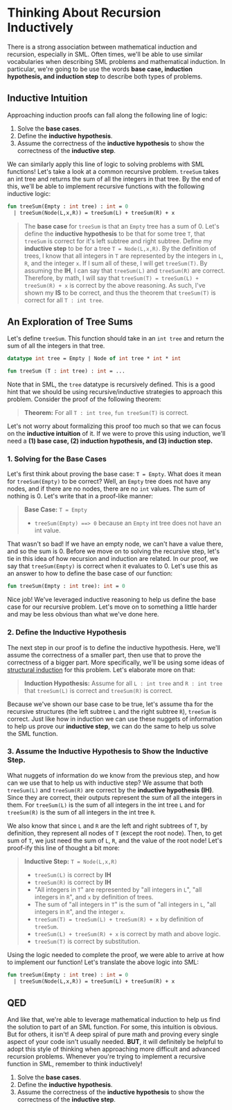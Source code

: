 # Thinking About Recursion Inductively

There is a strong association between mathematical induction and recursion, especially in SML. Often times, we'll be able to use similar vocabularies when describing SML problems and mathematical induction. In particular, we're going to be use the words **base case, induction hypothesis, and induction step** to describe both types of problems.

## Inductive Intuition

Approaching induction proofs can fall along the following line of logic:

1. Solve the **base cases**.
2. Define the **inductive hypothesis**.
3. Assume the correctness of the **inductive hypothesis** to show the correctness of the **inductive step**.

We can similarly apply this line of logic to solving problems with SML functions! Let's take a look at a common recursive problem. `treeSum` takes an int tree and returns the sum of all the integers in that tree. By the end of this, we'll be able to implement recursive functions with the following inductive logic:

```sml
fun treeSum(Empty : int tree) : int = 0
  | treeSum(Node(L,x,R)) = treeSum(L) + treeSum(R) + x
```

> The **base case** for `treeSum` is that an `Empty` tree has a sum of 0. Let's define the **inductive hypothesis** to be that for some tree `T`, that `treeSum` is correct for it's left subtree and right subtree. Define my **inductive step** to be for a tree `T = Node(L,x,R)`. By the definition of trees, I know that all integers in `T` are represented by the integers in `L`, `R`, and the integer `x`. If I sum all of these, I will get `treeSum(T)`. By assuming the **IH**, I can say that `treeSum(L)` and `treeSum(R)` are correct. Therefore, by math, I will say that `treeSum(T) = treeSum(L) + treeSum(R) + x` is correct by the above reasoning. As such, I've shown my **IS** to be correct, and thus the theorem that `treeSum(T)` is correct for all `T : int tree`.

## An Exploration of Tree Sums

Let's define `treeSum`. This function should take in an `int tree` and return the sum of all the integers in that tree.

```sml
datatype int tree = Empty | Node of int tree * int * int

fun treeSum (T : int tree) : int = ...
```

Note that in SML, the `tree` datatype is recursively defined. This is a good hint that we should be using recursive/inductive strategies to approach this problem. Consider the proof of the following theorem:

> **Theorem:** For all `T : int tree`, `fun treeSum(T)` is correct.

Let's not worry about formalizing this proof too much so that we can focus on the **inductive intuition** of it. If we were to prove this using induction, we'll need a **(1) base case, (2) induction hypothesis, and (3) induction step.**

### 1. Solving for the Base Cases

Let's first think about proving the base case: `T = Empty`. What does it mean for `treeSum(Empty)` to be correct? Well, an `Empty` tree does not have any nodes, and if there are no nodes, there are no `int` values. The sum of nothing is 0. Let's write that in a proof-like manner:

> **Base Case:** `T = Empty`
>
> - `treeSum(Empty) ==> 0` because an `Empty` int tree does not have an int value.

That wasn't so bad! If we have an empty node, we can't have a value there, and so the sum is 0. Before we move on to solving the recursive step, let's tie in this idea of how recursion and induction are related. In our proof, we say that `treeSum(Empty)` is correct when it evaluates to 0. Let's use this as an answer to how to define the base case of our function:

```sml
fun treeSum(Empty : int tree): int = 0
```

Nice job! We've leveraged inductive reasoning to help us define the base case for our recursive problem. Let's move on to something a little harder and may be less obvious than what we've done here.

### 2. Define the Inductive Hypothesis

The next step in our proof is to define the inductive hypothesis. Here, we'll assume the correctness of a smaller part, then use that to prove the correctness of a bigger part. More specifically, we'll be using some ideas of [structural induction](https://smlhelp.github.io/#todolinktostructuralinductionsection) for this problem. Let's elaborate more on that:

> **Induction Hypothesis:** Assume for all `L : int tree` and `R : int tree` that `treeSum(L)` is correct and `treeSum(R)` is correct.

Because we've shown our base case to be true, let's assume tha for the recursive structures (the left subtree `L` and the right subtree `R`), `treeSum` is correct. Just like how in induction we can use these nuggets of information to help us prove our **inductive step**, we can do the same to help us solve the SML function.

### 3. Assume the Inductive Hypothesis to Show the Inductive Step.

What nuggets of information do we know from the previous step, and how can we use that to help us with inductive step? We assume that both `treeSum(L)` and `treeSum(R)` are correct by the **inductive hypothesis (IH)**. Since they are correct, their outputs represent the sum of all the integers in them. For `treeSum(L)` is the sum of all integers in the int tree `L` and for `treeSum(R)` is the sum of all integers in the int tree `R`.

We also know that since `L` and `R` are the left and right subtrees of `T`, by definition, they represent all nodes of `T` (except the root node). Then, to get sum of `T`, we just need the sum of `L`, `R`, and the value of the root node! Let's proof-ify this line of thought a bit more:

> **Inductive Step:** `T = Node(L,x,R)`
>
> - `treeSum(L)` is correct by **IH**
> - `treeSum(R)` is correct by **IH**
> - "All integers in `T`" are represented by "all integers in `L`", "all integers in `R`", and `x` by definition of trees.
> - The sum of "all integers in `T`" is the sum of "all integers in `L`, "all integers in `R`", and the integer `x`.
> - `treeSum(T) = treeSum(L) + treeSum(R) + x` by definition of `treeSum`.
> - `treeSum(L) + treeSum(R) + x` is correct by math and above logic.
> - `treeSum(T)` is correct by substitution.

Using the logic needed to complete the proof, we were able to arrive at how to implement our function! Let's translate the above logic into SML:

```sml
fun treeSum(Empty : int tree) : int = 0
  | treeSum(Node(L,x,R)) = treeSum(L) + treeSum(R) + x
```

## QED

And like that, we're able to leverage mathematical induction to help us find the solution to part of an SML function. For some, this intuition is obvious. But for others, it isn't! A deep spiral of pure math and proving every single aspect of your code isn't usually needed. **BUT**, it will definitely be helpful to adopt this style of thinking when approaching more difficult and advanced recursion problems. Whenever you're trying to implement a recursive function in SML, remember to think inductively!

1. Solve the **base cases**.
2. Define the **inductive hypothesis**.
3. Assume the correctness of the **inductive hypothesis** to show the correctness of the **inductive step**.
